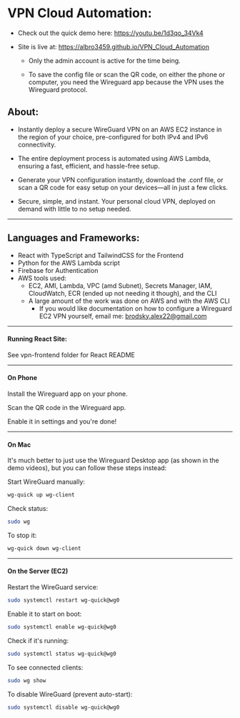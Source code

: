 # VPN Cloud Automation:

* Check out the quick demo here: https://youtu.be/1d3qo_34Vk4

* Site is live at: https://albro3459.github.io/VPN_Cloud_Automation

  * Only the admin account is active for the time being.

  * To save the config file or scan the QR code, on either the phone or computer, you need the Wireguard app because the VPN uses the Wireguard protocol.

## About: 

 * Instantly deploy a secure WireGuard VPN on an AWS EC2 instance in the region of your choice, pre-configured for both IPv4 and IPv6 connectivity.

 * The entire deployment process is automated using AWS Lambda, ensuring a fast, efficient, and hassle-free setup.

 * Generate your VPN configuration instantly, download the .conf file, or scan a QR code for easy setup on your devices—all in just a few clicks.

 * Secure, simple, and instant. Your personal cloud VPN, deployed on demand with little to no setup needed.

---
 
## Languages and Frameworks:
   * React with TypeScript and TailwindCSS for the Frontend
   * Python for the AWS Lambda script
   * Firebase for Authentication
   * AWS tools used:
     * EC2, AMI, Lambda, VPC (amd Subnet), Secrets Manager, IAM, CloudWatch, ECR (ended up not needing it though), and the CLI
     * A large amount of the work was done on AWS and with the AWS CLI
       * If you would like documentation on how to configure a Wireguard EC2 VPN yourself, email me: brodsky.alex22@gmail.com
      
---

#### Running React Site:

See vpn-frontend folder for React README

---

#### On Phone

Install the Wireguard app on your phone.

Scan the QR code in the Wireguard app.

Enable it in settings and you're done!

---

#### On Mac

It's much better to just use the Wireguard Desktop app (as shown in the demo videos), but you can follow these steps instead:

Start WireGuard manually:
```sh
wg-quick up wg-client
```

Check status:
```sh
sudo wg
```

To stop it:
```sh
wg-quick down wg-client
```

---

#### On the Server (EC2)

Restart the WireGuard service:
```sh
sudo systemctl restart wg-quick@wg0
```

Enable it to start on boot:
```sh
sudo systemctl enable wg-quick@wg0
```

Check if it's running:
```sh
sudo systemctl status wg-quick@wg0
```

To see connected clients:
```sh
sudo wg show
```

To disable WireGuard (prevent auto-start):
```sh
sudo systemctl disable wg-quick@wg0
```